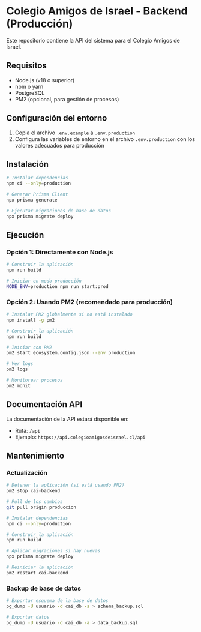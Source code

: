 # Colegio Amigos de Israel - Backend (Producción)

Este repositorio contiene la API del sistema para el Colegio Amigos de Israel.

## Requisitos

- Node.js (v18 o superior)
- npm o yarn
- PostgreSQL
- PM2 (opcional, para gestión de procesos)

## Configuración del entorno

1. Copia el archivo `.env.example` a `.env.production`
2. Configura las variables de entorno en el archivo `.env.production` con los valores adecuados para producción

## Instalación

```bash
# Instalar dependencias
npm ci --only=production

# Generar Prisma Client
npx prisma generate

# Ejecutar migraciones de base de datos
npx prisma migrate deploy
```

## Ejecución

### Opción 1: Directamente con Node.js

```bash
# Construir la aplicación
npm run build

# Iniciar en modo producción
NODE_ENV=production npm run start:prod
```

### Opción 2: Usando PM2 (recomendado para producción)

```bash
# Instalar PM2 globalmente si no está instalado
npm install -g pm2

# Construir la aplicación
npm run build

# Iniciar con PM2
pm2 start ecosystem.config.json --env production

# Ver logs
pm2 logs

# Monitorear procesos
pm2 monit
```

## Documentación API

La documentación de la API estará disponible en:

- Ruta: `/api`
- Ejemplo: `https://api.colegioamigosdeisrael.cl/api`

## Mantenimiento

### Actualización

```bash
# Detener la aplicación (si está usando PM2)
pm2 stop cai-backend

# Pull de los cambios
git pull origin produccion

# Instalar dependencias
npm ci --only=production

# Construir la aplicación
npm run build

# Aplicar migraciones si hay nuevas
npx prisma migrate deploy

# Reiniciar la aplicación
pm2 restart cai-backend
```

### Backup de base de datos

```bash
# Exportar esquema de la base de datos
pg_dump -U usuario -d cai_db -s > schema_backup.sql

# Exportar datos
pg_dump -U usuario -d cai_db -a > data_backup.sql
```
